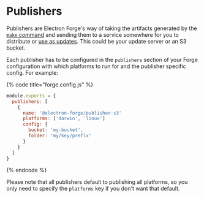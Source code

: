 # Publishers

Publishers are Electron Forge's way of taking the artifacts generated by the [`make` command](../makers/) and sending them to a service somewhere for you to distribute or [use as updates](../../advanced/auto-update.md). This could be your update server or an S3 bucket.

Each publisher has to be configured in the `publishers` section of your Forge configuration with which platforms to run for and the publisher specific config. For example:

{% code title="forge.config.js" %}
```javascript
module.exports = {
  publishers: [
    {
      name: '@electron-forge/publisher-s3'
      platforms: ['darwin', 'linux']
      config: {
        bucket: 'my-bucket',
        folder: 'my/key/prefix'
      }
    }
  ]
}
```
{% endcode %}

Please note that all publishers default to publishing all platforms, so you only need to specify the `platforms` key if you don't want that default.

